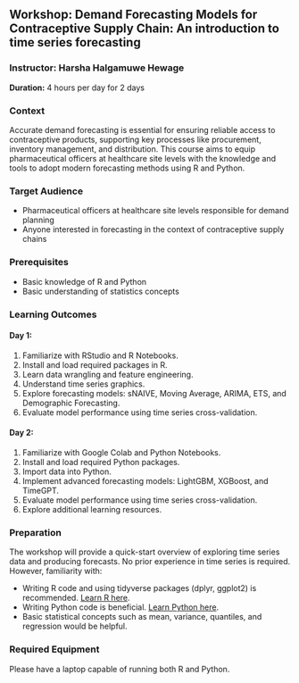 ## Workshop: Demand Forecasting Models for Contraceptive Supply Chain: An introduction to time series forecasting

### Instructor: Harsha Halgamuwe Hewage  
**Duration:** 4 hours per day for 2 days

### Context
Accurate demand forecasting is essential for ensuring reliable access to contraceptive products, supporting key processes like procurement, inventory management, and distribution. This course aims to equip pharmaceutical officers at healthcare site levels with the knowledge and tools to adopt modern forecasting methods using R and Python.

### Target Audience
- Pharmaceutical officers at healthcare site levels responsible for demand planning  
- Anyone interested in forecasting in the context of contraceptive supply chains  

### Prerequisites
- Basic knowledge of R and Python  
- Basic understanding of statistics concepts  

### Learning Outcomes
#### Day 1:
1. Familiarize with RStudio and R Notebooks.
2. Install and load required packages in R.
3. Learn data wrangling and feature engineering.
4. Understand time series graphics.
5. Explore forecasting models: sNAIVE, Moving Average, ARIMA, ETS, and Demographic Forecasting.
6. Evaluate model performance using time series cross-validation.

#### Day 2:
1. Familiarize with Google Colab and Python Notebooks.
2. Install and load required Python packages.
3. Import data into Python.
4. Implement advanced forecasting models: LightGBM, XGBoost, and TimeGPT.
5. Evaluate model performance using time series cross-validation.
6. Explore additional learning resources.

### Preparation
The workshop will provide a quick-start overview of exploring time series data and producing forecasts. No prior experience in time series is required. However, familiarity with:
- Writing R code and using tidyverse packages (dplyr, ggplot2) is recommended. [Learn R here](https://learnr.numbat.space/).
- Writing Python code is beneficial. [Learn Python here](https://www.learnpython.org/).
- Basic statistical concepts such as mean, variance, quantiles, and regression would be helpful.

### Required Equipment
Please have a laptop capable of running both R and Python.
